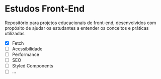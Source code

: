 # Estudos Front-End
Repositório para projetos educacionais de front-end, desenvolvidos com propósito de ajudar os estudantes a entender os conceitos e práticas utilizadas

- [x] Fetch
- [ ] Acessibilidade
- [ ] Performance
- [ ] SEO
- [ ] Styled Components
- [ ] ...
